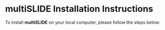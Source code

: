 # multiSLIDE Installation Instructions  

To install **multiSLIDE** on your local computer, please follow the steps below: 




